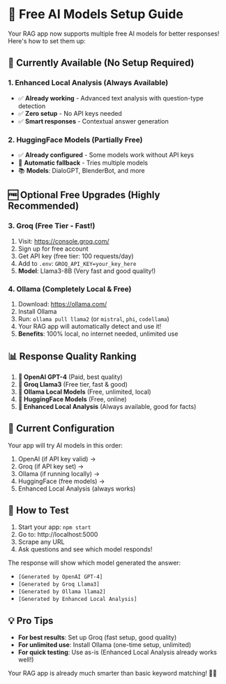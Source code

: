 # 🤖 Free AI Models Setup Guide

Your RAG app now supports multiple free AI models for better responses! Here's how to set them up:

## 🚀 Currently Available (No Setup Required)

### 1. Enhanced Local Analysis (Always Available)
- ✅ **Already working** - Advanced text analysis with question-type detection
- ✅ **Zero setup** - No API keys needed
- ✅ **Smart responses** - Contextual answer generation

### 2. HuggingFace Models (Partially Free)
- ✅ **Already configured** - Some models work without API keys
- 🔄 **Automatic fallback** - Tries multiple models
- 📚 **Models**: DialoGPT, BlenderBot, and more

## 🆓 Optional Free Upgrades (Highly Recommended)

### 3. Groq (Free Tier - Fast!)
1. Visit: https://console.groq.com/
2. Sign up for free account
3. Get API key (free tier: 100 requests/day)
4. Add to `.env`: `GROQ_API_KEY=your_key_here`
5. **Model**: Llama3-8B (Very fast and good quality!)

### 4. Ollama (Completely Local & Free)
1. Download: https://ollama.com/
2. Install Ollama
3. Run: `ollama pull llama2` (or `mistral`, `phi`, `codellama`)
4. Your RAG app will automatically detect and use it!
5. **Benefits**: 100% local, no internet needed, unlimited use

## 📊 Response Quality Ranking

1. **🥇 OpenAI GPT-4** (Paid, best quality)
2. **🥈 Groq Llama3** (Free tier, fast & good)
3. **🥉 Ollama Local Models** (Free, unlimited, local)
4. **🏅 HuggingFace Models** (Free, online)
5. **🎯 Enhanced Local Analysis** (Always available, good for facts)

## 🔧 Current Configuration

Your app will try AI models in this order:
1. OpenAI (if API key valid) → 
2. Groq (if API key set) → 
3. Ollama (if running locally) → 
4. HuggingFace (free models) → 
5. Enhanced Local Analysis (always works)

## 🎯 How to Test

1. Start your app: `npm start`
2. Go to: http://localhost:5000
3. Scrape any URL
4. Ask questions and see which model responds!

The response will show which model generated the answer:
- `[Generated by OpenAI GPT-4]`
- `[Generated by Groq Llama3]`
- `[Generated by Ollama llama2]`
- `[Generated by Enhanced Local Analysis]`

## 💡 Pro Tips

- **For best results**: Set up Groq (fast setup, good quality)
- **For unlimited use**: Install Ollama (one-time setup, unlimited)
- **For quick testing**: Use as-is (Enhanced Local Analysis already works well!)

Your RAG app is already much smarter than basic keyword matching! 🧠✨
